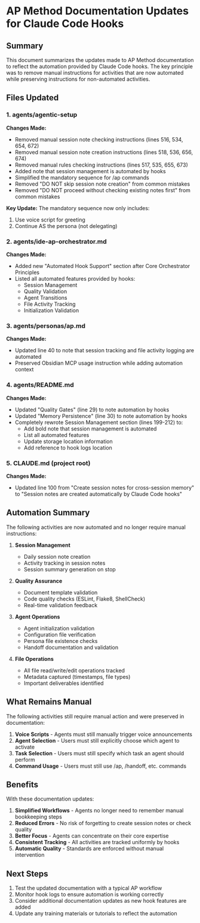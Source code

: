# AP Method Documentation Updates for Claude Code Hooks

## Summary

This document summarizes the updates made to AP Method documentation to reflect the automation provided by Claude Code hooks. The key principle was to remove manual instructions for activities that are now automated while preserving instructions for non-automated activities.

## Files Updated

### 1. **agents/agentic-setup** 
**Changes Made:**
- Removed manual session note checking instructions (lines 516, 534, 654, 672)
- Removed manual session note creation instructions (lines 518, 536, 656, 674)
- Removed manual rules checking instructions (lines 517, 535, 655, 673)
- Added note that session management is automated by hooks
- Simplified the mandatory sequence for /ap commands
- Removed "DO NOT skip session note creation" from common mistakes
- Removed "DO NOT proceed without checking existing notes first" from common mistakes

**Key Update:** The mandatory sequence now only includes:
1. Use voice script for greeting
2. Continue AS the persona (not delegating)

### 2. **agents/ide-ap-orchestrator.md**
**Changes Made:**
- Added new "Automated Hook Support" section after Core Orchestrator Principles
- Listed all automated features provided by hooks:
  - Session Management
  - Quality Validation
  - Agent Transitions
  - File Activity Tracking
  - Initialization Validation

### 3. **agents/personas/ap.md**
**Changes Made:**
- Updated line 40 to note that session tracking and file activity logging are automated
- Preserved Obsidian MCP usage instruction while adding automation context

### 4. **agents/README.md**
**Changes Made:**
- Updated "Quality Gates" (line 29) to note automation by hooks
- Updated "Memory Persistence" (line 30) to note automation by hooks
- Completely rewrote Session Management section (lines 199-212) to:
  - Add bold note that session management is automated
  - List all automated features
  - Update storage location information
  - Add reference to hook logs location

### 5. **CLAUDE.md** (project root)
**Changes Made:**
- Updated line 100 from "Create session notes for cross-session memory" to "Session notes are created automatically by Claude Code hooks"

## Automation Summary

The following activities are now automated and no longer require manual instructions:

1. **Session Management**
   - Daily session note creation
   - Activity tracking in session notes
   - Session summary generation on stop

2. **Quality Assurance**
   - Document template validation
   - Code quality checks (ESLint, Flake8, ShellCheck)
   - Real-time validation feedback

3. **Agent Operations**
   - Agent initialization validation
   - Configuration file verification
   - Persona file existence checks
   - Handoff documentation and validation

4. **File Operations**
   - All file read/write/edit operations tracked
   - Metadata captured (timestamps, file types)
   - Important deliverables identified

## What Remains Manual

The following activities still require manual action and were preserved in documentation:

1. **Voice Scripts** - Agents must still manually trigger voice announcements
2. **Agent Selection** - Users must still explicitly choose which agent to activate
3. **Task Selection** - Users must still specify which task an agent should perform
4. **Command Usage** - Users must still use /ap, /handoff, etc. commands

## Benefits

With these documentation updates:

1. **Simplified Workflows** - Agents no longer need to remember manual bookkeeping steps
2. **Reduced Errors** - No risk of forgetting to create session notes or check quality
3. **Better Focus** - Agents can concentrate on their core expertise
4. **Consistent Tracking** - All activities are tracked uniformly by hooks
5. **Automatic Quality** - Standards are enforced without manual intervention

## Next Steps

1. Test the updated documentation with a typical AP workflow
2. Monitor hook logs to ensure automation is working correctly
3. Consider additional documentation updates as new hook features are added
4. Update any training materials or tutorials to reflect the automation